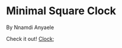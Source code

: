 # Minimal Square Clock

By Nnamdi Anyaele

Check it out!  [Clock](https://oguchiike.github.io/Anyaele_Nnamdi_ART2210/classWork/Anyaele's_Square_Clock/project.html);

